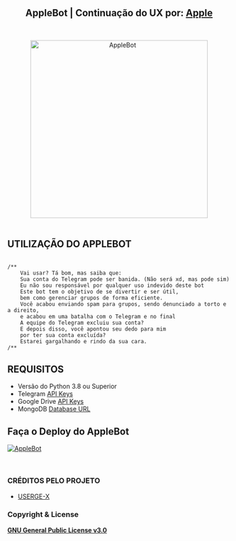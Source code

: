 <h2 align="center"><b>AppleBot | Continuação do UX por: <a href="https://t.me/twapple">Apple</a></b></h2>
<br>
<p align="center">
   <a href="https://github.com/applled/AppleBot"><img src="https://giffiles.alphacoders.com/102/102132.gif" alt="AppleBot" width=400px></a>
   <br>
   <br>
</p>



## UTILIZAÇÃO DO APPLEBOT
```

/**
    Vai usar? Tá bom, mas saiba que:
    Sua conta do Telegram pode ser banida. (Não será xd, mas pode sim)
    Eu não sou responsável por qualquer uso indevido deste bot
    Este bot tem o objetivo de se divertir e ser útil,
    bem como gerenciar grupos de forma eficiente.
    Você acabou enviando spam para grupos, sendo denunciado a torto e a direito,
    e acabou em uma batalha com o Telegram e no final
    A equipe do Telegram excluiu sua conta?
    E depois disso, você apontou seu dedo para mim
    por ter sua conta excluída?
    Estarei gargalhando e rindo da sua cara.
/**

```
## REQUISITOS 
* Versão do Python 3.8 ou Superior
* Telegram [API Keys](https://my.telegram.org/apps)
* Google Drive [API Keys](https://console.developers.google.com/)
* MongoDB [Database URL](https://cloud.mongodb.com/)
## Faça o Deploy do AppleBot 
<a href = "https://github.com/applled/AppleInstall"><img src="https://telegra.ph/file/123968f31020a4e4349bb.jpg" alt="AppleBot"> </a>
</p>
<p align="center">
</p>
<br>

### CRÉDITOS PELO PROJETO
* [USERGE-X](https://github.com/code-rgb/USERGE-X)
### Copyright & License 
[**GNU General Public License v3.0**](https://github.com/applled/AppleBot/blob/alpha/LICENSE)
